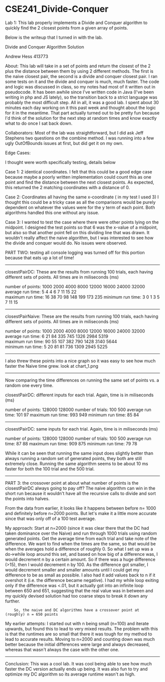 CSE241_Divide-Conquer
=====================

Lab 1: This lab properly implements a Divide and Conquer algorithm to quickly find the 2 closest points from a given array of points.

Below is the writeup that I turned in with the lab.

Divide and Conquer Algorithm Solution

Andrew Hess
413773

About:
This lab will take in a set of points and return the closest of the 2 plus the distance between them by using 2 different methods.
The first is the naive closest pair, the second is a divide and conquer closest pair.  I ran some tests on it and the divide and conquer is much, much faster.
The code and logic was discussed in class, so my notes had most of it written out in pseudocode.
It has been awhile since I've written code in Java (I've been writing in php and JS lately), so the transition back to a strict language was probably the most difficult step.
All in all, it was a good lab. I spent about 30 minutes each day working on it this past week and thought about the logic for it in the meantime.
That part actually turned out to be pretty fun because I'd think of the solution for the next step at random times and know exactly what to do once I sat back down.

Collaborators:
Most of the lab was straightforward, but I did ask Jeff Stephens two questions on the combine method. I was running into a few ugly OutOfBounds issues at first, but did get it on my own.

Edge Cases:

I thought were worth specifically testing, details below

Case 1: 2 identical coordinates.
    I felt that this could be a good edge case because maybe a poorly written implementation could count this as one point and find the distance between the next closest points.
    As expected, this returned the 2 matching coordinates with a distance of 0.

Case 2: Coordinates all having the same x-coordinate ( in my test I used 3)
    I thought this could be a tricky case as all the comparisons would be purely dependent on whatever the values were for the y term of each point.
    Both algorithms handled this one without any issue.
    
Case 3: I wanted to test the case where there were other points lying on the midpoint. I designed the test points so that 6 was the x-value of a midpoint, but also so that another
    point fell on this dividing line that was drawn.  It wouldn't really affect the naive algorithm, but I was interested to see how the divide and conquer would do.
    No issues were observed.
    
 
PART TWO: testing
all console logging was turned off for this portion because that eats up a lot of time!

********************************
closestPairDC:  These are the results from running 100 trials, each having different sets of points.  All times are in miliseconds (ms)

number of points:   1000    2000    4000    8000    12000    16000   24000   32000
average run time:      5       4       4       6        7       11      15      22       
maximum run time:     16      38      70      98      148      199     173     235
minimum run time:      3       0       1       3        5        7      11      15    


********************************
closestPairNaive:  These are the results from running 100 trials, each having different sets of points.  All times are in miliseconds (ms)

number of points:   1000    2000    4000    8000    12000    16000   24000   32000
average run time:      6      21      84     335      745     1326    2984    5319  
maximum run time:     90      55     107     382      790     1428    3140    5644  
minimum run time:      5      20      81      81      736     1309    2945    5225  


********************************

I also threw these points into a nice graph so it was easy to see how much faster the Naive time grew.  look at chart_1.png

********************************
Now comparing the time differences on running the same set of points vs. a random one every time.

closestPairDC: different inputs for each trial.  Again, time is in miliseconds (ms)

number of points:       128000      128000
number of trials:          100         500
average run time:          101          97
maximum run time:          993         949
minimum run time:           85          84

********************************
closestPairDC: same inputs for each trial.  Again, time is in miliseconds (ms)

number of points:       128000      128000
number of trials:          100         500
average run time:           87          88
maximum run time:          909         875
minimum run time:           79          78

While it can be seen that running the same input does slightly better than always running a random set of generated points, they both are still extremely close.
Running the same algorithm seems to be about 10 ms faster for both the 100 trial and the 500 trial.

*********************************

PART 3: the crossover point
at about what number of points is the closestPairDC always going to pay off?
The naive algorithm can win in the short run because it wouldn't have all the recursive calls to divide and sort the points into halves.

From the data from earlier, it looks like it happens between before n= 1000 and definitely before n=2000 points. But let's make it a little more accurate since that was only off of a 100 test average.

My approach:  Start at n=2000 (since it was clear there that the DC had taken dominance over the Naive) and run through 1000 trials using random generated points.  Get the average
        time from each trial and take note of the difference.  We want to find when the times are the same, so that would be when the averages hold a difference of roughly 0.
        So what I set up was a do->while loop around this set, and based on how big of a difference was, I would decrement n by a certain amount.  So if there was a huge difference (>15),
        then I would decrement n by 100.  As the difference got smaller, I would decrement smaller and smaller amounts until I could get my difference to be as small as possible.
        I also had it add values back to n if it overshot it (i.e. the difference became negative).
        I had my while loop exiting only if the difference was <.01, but it actually got into an infinite loop between 650 and 651, suggesting that the real value was in between and my
        quickly devised solution had too coarse steps to break it down any further.
        
        So, the naive and DC algorithms have a crossover point at (roughly) n = 650 points
        
        
My earlier attempts:  I started out with n being small (n=100) and iterate upwards, but found this to lead to very mixed results. The problem with this is that the runtimes are so small
    that there it was tough for my method to lead to accurate results.  Moving to n=2000 and counting down was much better because the initial differences were large and always decreased,
    whereas that wasn't always the case with the other one.




**************************************
Conclusion:  This was a cool lab.  It was cool being able to see how much faster the DC version actually ends up being.  It was also fun to try and optimize my DC algorithm so its average
    runtime wasn't as high.